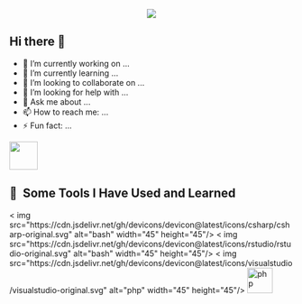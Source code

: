 <p align="center">
  <img src="https://capsule-render.vercel.app/api?type=waving&height=300&color=gradient&text=Welcome,%20to%20my%20GitHub&section=header"/>
</p>

## Hi there 👋


- 🔭 I’m currently working on ...
- 🌱 I’m currently learning ...
- 👯 I’m looking to collaborate on ...
- 🤔 I’m looking for help with ...
- 💬 Ask me about ...
- 📫 How to reach me: ...
- ⚡ Fun fact: ...

<a href="https://www.instagram.com/thepiyushmalhotra/">
  <img height="50" src="https://user-images.githubusercontent.com/46517096/166974368-9798f39f-1f46-499c-b14e-81f0a3f83a06.png"/>
</a>

<h2> 🚀 &nbsp;Some Tools I Have Used and Learned</h2>
<p align="left">
< img src="https://cdn.jsdelivr.net/gh/devicons/devicon@latest/icons/csharp/csharp-original.svg" alt="bash" width="45" height="45"/>
< img src="https://cdn.jsdelivr.net/gh/devicons/devicon@latest/icons/rstudio/rstudio-original.svg" alt="bash" width="45" height="45"/>
< img src="https://cdn.jsdelivr.net/gh/devicons/devicon@latest/icons/visualstudio/visualstudio-original.svg" alt="php" width="45" height="45"/>
 <img src="https://cdn.jsdelivr.net/gh/devicons/devicon@latest/icons/azuresqldatabase/azuresqldatabase-original.svg" alt="php" width="45" height="45"/>
          
  
</p>
